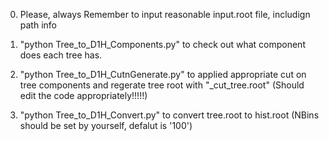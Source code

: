 0. Please, always Remember to input reasonable input.root file, includign path info

1. "python Tree_to_D1H_Components.py"  to check out what component does each tree has.

2. "python Tree_to_D1H_CutnGenerate.py"  to applied appropriate cut on tree components and regerate tree root with  "_cut_tree.root" 
(Should edit the code appropriately!!!!!)

3. "python Tree_to_D1H_Convert.py" to convert tree.root to hist.root
(NBins should be set by yourself, defalut is '100')

